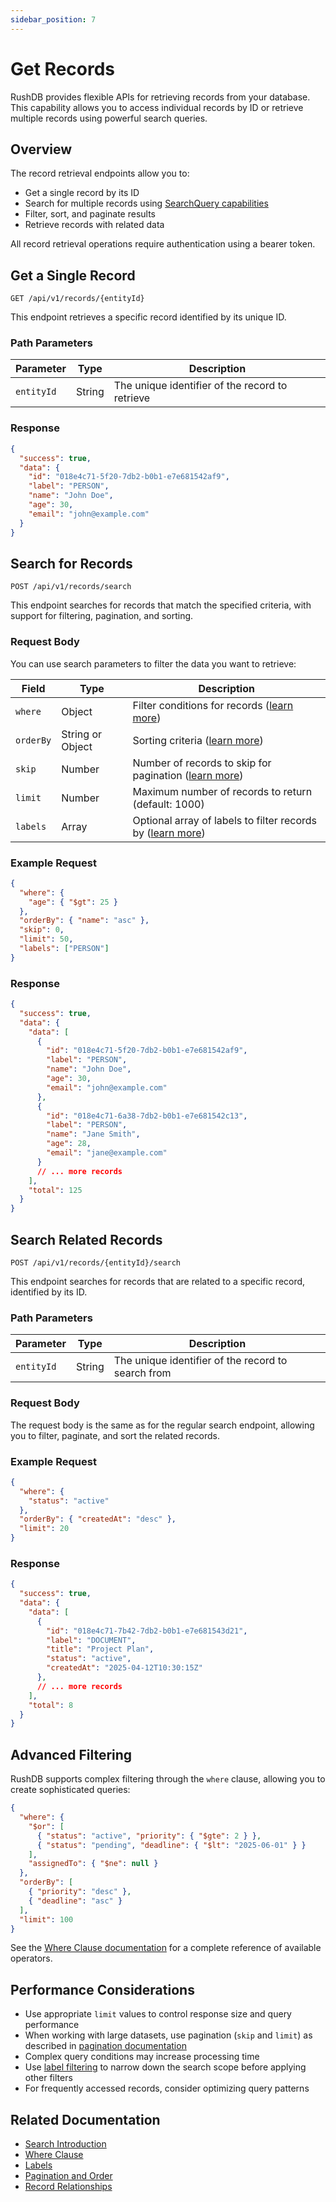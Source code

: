 ```yaml
---
sidebar_position: 7
---
```


# Get Records

RushDB provides flexible APIs for retrieving records from your database. This capability allows you to access individual records by ID or retrieve multiple records using powerful search queries.

## Overview

The record retrieval endpoints allow you to:
- Get a single record by its ID
- Search for multiple records using [SearchQuery capabilities](/concepts/search/introduction)
- Filter, sort, and paginate results
- Retrieve records with related data

All record retrieval operations require authentication using a bearer token.

## Get a Single Record

```http
GET /api/v1/records/{entityId}
```

This endpoint retrieves a specific record identified by its unique ID.

### Path Parameters

| Parameter  | Type   | Description |
|------------|--------|-------------|
| `entityId` | String | The unique identifier of the record to retrieve |

### Response

```json
{
  "success": true,
  "data": {
    "id": "018e4c71-5f20-7db2-b0b1-e7e681542af9",
    "label": "PERSON",
    "name": "John Doe",
    "age": 30,
    "email": "john@example.com"
  }
}
```

## Search for Records

```http
POST /api/v1/records/search
```

This endpoint searches for records that match the specified criteria, with support for filtering, pagination, and sorting.

### Request Body

You can use search parameters to filter the data you want to retrieve:

| Field     | Type   | Description |
|-----------|--------|-------------|
| `where`   | Object | Filter conditions for records ([learn more](/concepts/search/where)) |
| `orderBy` | String or Object | Sorting criteria ([learn more](/concepts/search/pagination-order)) |
| `skip`    | Number | Number of records to skip for pagination ([learn more](/concepts/search/pagination-order)) |
| `limit`   | Number | Maximum number of records to return (default: 1000) |
| `labels`  | Array  | Optional array of labels to filter records by ([learn more](/concepts/search/labels)) |

### Example Request

```json
{
  "where": {
    "age": { "$gt": 25 }
  },
  "orderBy": { "name": "asc" },
  "skip": 0,
  "limit": 50,
  "labels": ["PERSON"]
}
```

### Response

```json
{
  "success": true,
  "data": {
    "data": [
      {
        "id": "018e4c71-5f20-7db2-b0b1-e7e681542af9",
        "label": "PERSON",
        "name": "John Doe",
        "age": 30,
        "email": "john@example.com"
      },
      {
        "id": "018e4c71-6a38-7db2-b0b1-e7e681542c13",
        "label": "PERSON",
        "name": "Jane Smith",
        "age": 28,
        "email": "jane@example.com"
      }
      // ... more records
    ],
    "total": 125
  }
}
```

## Search Related Records

```http
POST /api/v1/records/{entityId}/search
```

This endpoint searches for records that are related to a specific record, identified by its ID.

### Path Parameters

| Parameter  | Type   | Description |
|------------|--------|-------------|
| `entityId` | String | The unique identifier of the record to search from |

### Request Body

The request body is the same as for the regular search endpoint, allowing you to filter, paginate, and sort the related records.

### Example Request

```json
{
  "where": {
    "status": "active"
  },
  "orderBy": { "createdAt": "desc" },
  "limit": 20
}
```

### Response

```json
{
  "success": true,
  "data": {
    "data": [
      {
        "id": "018e4c71-7b42-7db2-b0b1-e7e681543d21",
        "label": "DOCUMENT",
        "title": "Project Plan",
        "status": "active",
        "createdAt": "2025-04-12T10:30:15Z"
      },
      // ... more records
    ],
    "total": 8
  }
}
```

## Advanced Filtering

RushDB supports complex filtering through the `where` clause, allowing you to create sophisticated queries:

```json
{
  "where": {
    "$or": [
      { "status": "active", "priority": { "$gte": 2 } },
      { "status": "pending", "deadline": { "$lt": "2025-06-01" } }
    ],
    "assignedTo": { "$ne": null }
  },
  "orderBy": [
    { "priority": "desc" },
    { "deadline": "asc" }
  ],
  "limit": 100
}
```

See the [Where Clause documentation](/concepts/search/where) for a complete reference of available operators.

## Performance Considerations

- Use appropriate `limit` values to control response size and query performance
- When working with large datasets, use pagination (`skip` and `limit`) as described in [pagination documentation](/concepts/search/pagination-order)
- Complex query conditions may increase processing time
- Use [label filtering](/concepts/search/labels) to narrow down the search scope before applying other filters
- For frequently accessed records, consider optimizing query patterns

## Related Documentation

- [Search Introduction](/concepts/search/introduction)
- [Where Clause](/concepts/search/where)
- [Labels](/concepts/search/labels)
- [Pagination and Order](/concepts/search/pagination-order)
- [Record Relationships](/concepts/relationships)
